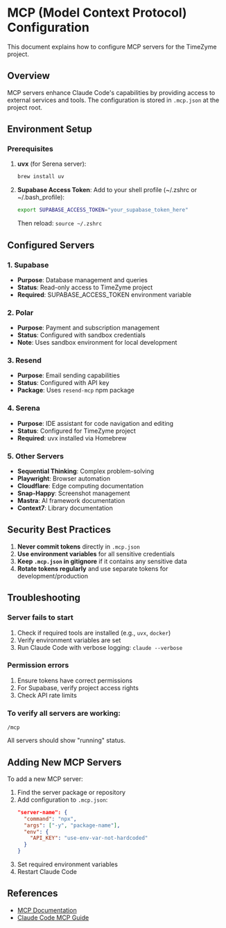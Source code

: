 # MCP (Model Context Protocol) Configuration

This document explains how to configure MCP servers for the TimeZyme project.

## Overview

MCP servers enhance Claude Code's capabilities by providing access to external services and tools. The configuration is stored in `.mcp.json` at the project root.

## Environment Setup

### Prerequisites

1. **uvx** (for Serena server):
   ```bash
   brew install uv
   ```

2. **Supabase Access Token**:
   Add to your shell profile (~/.zshrc or ~/.bash_profile):
   ```bash
   export SUPABASE_ACCESS_TOKEN="your_supabase_token_here"
   ```
   Then reload: `source ~/.zshrc`

## Configured Servers

### 1. Supabase
- **Purpose**: Database management and queries
- **Status**: Read-only access to TimeZyme project
- **Required**: SUPABASE_ACCESS_TOKEN environment variable

### 2. Polar
- **Purpose**: Payment and subscription management
- **Status**: Configured with sandbox credentials
- **Note**: Uses sandbox environment for local development

### 3. Resend
- **Purpose**: Email sending capabilities
- **Status**: Configured with API key
- **Package**: Uses `resend-mcp` npm package

### 4. Serena
- **Purpose**: IDE assistant for code navigation and editing
- **Status**: Configured for TimeZyme project
- **Required**: uvx installed via Homebrew

### 5. Other Servers
- **Sequential Thinking**: Complex problem-solving
- **Playwright**: Browser automation
- **Cloudflare**: Edge computing documentation
- **Snap-Happy**: Screenshot management
- **Mastra**: AI framework documentation
- **Context7**: Library documentation

## Security Best Practices

1. **Never commit tokens** directly in `.mcp.json`
2. **Use environment variables** for all sensitive credentials
3. **Keep `.mcp.json` in gitignore** if it contains any sensitive data
4. **Rotate tokens regularly** and use separate tokens for development/production

## Troubleshooting

### Server fails to start
1. Check if required tools are installed (e.g., `uvx`, `docker`)
2. Verify environment variables are set
3. Run Claude Code with verbose logging: `claude --verbose`

### Permission errors
1. Ensure tokens have correct permissions
2. For Supabase, verify project access rights
3. Check API rate limits

### To verify all servers are working:
```
/mcp
```

All servers should show "running" status.

## Adding New MCP Servers

To add a new MCP server:

1. Find the server package or repository
2. Add configuration to `.mcp.json`:
   ```json
   "server-name": {
     "command": "npx",
     "args": ["-y", "package-name"],
     "env": {
       "API_KEY": "use-env-var-not-hardcoded"
     }
   }
   ```
3. Set required environment variables
4. Restart Claude Code

## References

- [MCP Documentation](https://modelcontextprotocol.io/)
- [Claude Code MCP Guide](https://docs.anthropic.com/en/docs/claude-code/mcp)